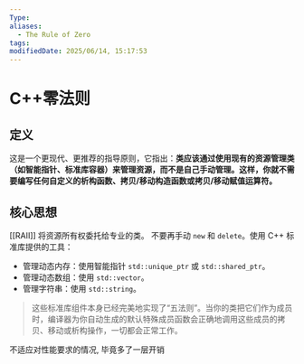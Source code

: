 ```yaml
---
Type: 
aliases:
  - The Rule of Zero
tags: 
modifiedDate: 2025/06/14, 15:17:53
---
```


# C++零法则

## 定义

这是一个更现代、更推荐的指导原则，它指出：**类应该通过使用现有的资源管理类（如智能指针、标准库容器）来管理资源，而不是自己手动管理。这样，你就不需要编写任何自定义的析构函数、拷贝/移动构造函数或拷贝/移动赋值运算符。**

## 核心思想

[[RAII]]
将资源所有权委托给专业的类。
不要再手动 `new` 和 `delete`。使用 C++ 标准库提供的工具：
- 管理动态内存：使用智能指针 `std::unique_ptr` 或 `std::shared_ptr`。
- 管理动态数组：使用 `std::vector`。
- 管理字符串：使用 `std::string`。

> 这些标准库组件本身已经完美地实现了“五法则”。当你的类把它们作为成员时，编译器为你自动生成的默认特殊成员函数会正确地调用这些成员的拷贝、移动或析构操作，一切都会正常工作。

不适应对性能要求的情况, 毕竟多了一层开销
